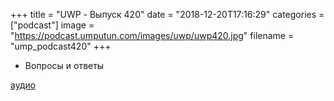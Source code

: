 +++
title = "UWP - Выпуск 420"
date = "2018-12-20T17:16:29"
categories = ["podcast"]
image = "https://podcast.umputun.com/images/uwp/uwp420.jpg"
filename = "ump_podcast420"
+++

- Вопросы и ответы

[аудио](https://podcast.umputun.com/media/ump_podcast420.mp3)
<audio src="https://podcast.umputun.com/media/ump_podcast420.mp3" preload="none"></audio>
